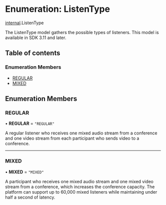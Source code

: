# Enumeration: ListenType

[internal](../modules/internal.md).ListenType

The ListenType model gathers the possible types of listeners. This model is available in SDK 3.11 and later.

## Table of contents

### Enumeration Members

- [REGULAR](internal.ListenType.md#regular)
- [MIXED](internal.ListenType.md#mixed)

## Enumeration Members

### REGULAR

• **REGULAR** = ``"REGULAR"``

A regular listener who receives one mixed audio stream from a conference and one video stream from each participant who sends video to a conference.

___

### MIXED

• **MIXED** = ``"MIXED"``

A participant who receives one mixed audio stream and one mixed video stream from a conference, which increases the conference capacity. The platform can support up to 60,000 mixed listeners while maintaining under half a second of latency.

